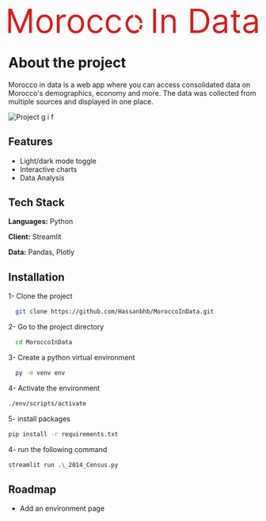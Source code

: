 ![Logo](https://github.com/Hassanbhb/MoroccoInData/blob/main/assets/logo.jpg?raw=true)


# About the project

Morocco in data is a web app where you can access consolidated data on Morocco's demographics, economy and more. The data was collected from multiple sources and displayed in one place.


![Project g i f](https://github.com/Hassanbhb/Personal-website/blob/main/src/assets/moroccoindata_gif.gif?raw=true)
## Features

- Light/dark mode toggle
- Interactive charts
- Data Analysis


## Tech Stack

**Languages:** Python

**Client:** Streamlit

**Data:** Pandas, Plotly



## Installation

1- Clone the project

```bash
  git clone https://github.com/Hassanbhb/MoroccoInData.git
```

2- Go to the project directory

```bash
  cd MoroccoInData
```

3- Create a python virtual environment

```bash
  py -m venv env
```
4- Activate the environment

```bash
./env/scripts/activate
```    
5- install packages

```bash
pip install -r requirements.txt
```

4- run the following command

```bash
streamlit run .\_2014_Census.py
```

## Roadmap

- Add an environment page
